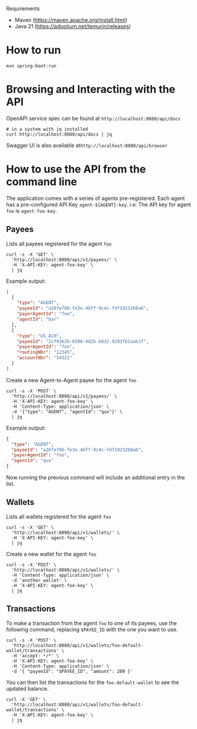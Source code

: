Requirements
- Maven (https://maven.apache.org/install.html)
- Java 21 (https://adoptium.net/temurin/releases)

# How to run
```shell
mvn spring-boot:run
```

# Browsing and Interacting with the API

OpenAPI service spec can be found at `http://localhost:8080/api/docs`
```shell
# in a system with jq installed
curl http://localhost:8080/api/docs | jq 
```

Swagger UI is also available at`http://localhost:8080/api/browser`


# How to use the API from the command line

The application comes with a series of agents pre-registered. Each agent has a pre-configured API Key `agent-${AGENT}-key`. 
i.e: The API key for agent `foo` is `agent-foo-key`.

## Payees
Lists all payees registered for the agent `foo`
```shell
curl -s -X 'GET' \
  'http://localhost:8080/api/v1/payees/' \
  -H 'X-API-KEY: agent-foo-key' \
  | jq
```
Example output:
```json
[
  {
    "type": "AGENT",
    "payeeId": "a26fe706-fe3e-4bff-9c4c-fdf1923268a6",
    "payerAgentId": "foo",
    "agentId": "bar"
  },
  {
    "type": "US_ACH",
    "payeeId": "2cf9362b-0388-4d2b-b832-9293fb1aab1f",
    "payerAgentId": "foo",
    "routingNbr": "12345",
    "accountNbr": "54321"
  }
]
```

Create a new Agent-to-Agent payee for the agent `foo`
```shell
curl -s -X 'POST' \
  'http://localhost:8080/api/v1/payees/' \
  -H 'X-API-KEY: agent-foo-key' \
  -H 'Content-Type: application/json' \
  -d '{"type": "AGENT", "agentId": "qux"}' \
  | jq
```
Example output:
```json
{
  "type": "AGENT",
  "payeeId": "a26fe706-fe3e-4bff-9c4c-fdf1923268a6",
  "payerAgentId": "foo",
  "agentId": "qux"
}
```
Now running the previous command will include an additional entry in the list.

## Wallets

Lists all wallets registered for the agent `foo`
```shell
curl -s -X 'GET' \
  'http://localhost:8080/api/v1/wallets/' \
  -H 'X-API-KEY: agent-foo-key' \
  | jq
```

Create a new wallet for the agent `foo`
```shell
curl -s -X 'POST' \
  'http://localhost:8080/api/v1/wallets/' \
  -H 'Content-Type: application/json' \
  -d 'another wallet' \
  -H 'X-API-KEY: agent-foo-key' \
  | jq
```

## Transactions
To make a transaction from the agent `foo` to one of its payees, use the following command, replacing `$PAYEE_ID` with the one you want to use. 
```shell
curl -s -X 'POST' \
  'http://localhost:8080/api/v1/wallets/foo-default-wallet/transactions' \
  -H 'accept: */*' \
  -H 'X-API-KEY: agent-foo-key' \
  -H 'Content-Type: application/json' \
  -d '{ "payeeId": "$PAYEE_ID", "amount": 200 }'
```

You can then list the transactions for the `foo-default-wallet` to see the updated balance.
```shell
curl -X 'GET' \
  'http://localhost:8080/api/v1/wallets/foo-default-wallet/transactions' \
  -H 'X-API-KEY: agent-foo-key' \
  | jq
```